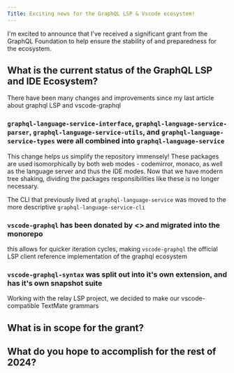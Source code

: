 ```yaml
---
Title: Exciting news for the GraphQL LSP & Vscode ecosystem!
---
```


I'm excited to announce that I've received a significant grant from the GraphQL Foundation to help ensure the stability of and preparedness for the ecosystem.

## What is the current status of the GraphQL LSP and IDE Ecosystem?

There have been many changes and improvements since my last article about graphql LSP and vscode-graphql


### `graphql-language-service-interface`, `graphql-language-service-parser`, `graphql-language-service-utils`, and `graphql-language-service-types` were all combined into `graphql-language-service`

This change helps us simplify the repository immensely!  These packages are used isomorphically by both web modes - codemirror, monaco, as well as the language server and thus the IDE modes. Now that we have modern tree shaking, dividing the packages responsibilities like these is no longer necessary.

The CLI that previously lived at `graphql-language-service` was moved to the more descriptive `graphql-language-service-cli`

### `vscode-graphql` has been donated by <> and migrated into the monorepo

this allows for quicker iteration cycles, making `vscode-graphql` the official LSP client reference implementation of the graphql ecosystem

### `vscode-graphql-syntax` was split out into it's own extension, and has it's own snapshot suite

Working with the relay LSP project, we decided to make our vscode-compatible TextMate grammars 

## What is in scope for the grant?



## What do you hope to accomplish for the rest of 2024?


